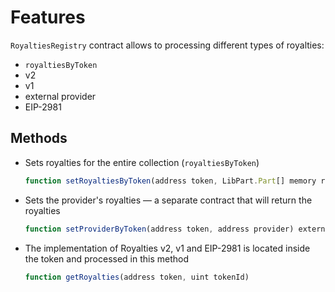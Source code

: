   # Features

 `RoyaltiesRegistry` contract allows to processing different types of royalties:

* `royaltiesByToken`
* v2
* v1
* external provider
* EIP-2981

## Methods

* Sets royalties for the entire collection (`royaltiesByToken`)

    ```javascript
    function setRoyaltiesByToken(address token, LibPart.Part[] memory royalties) external
    ```

* Sets the provider's royalties — a separate contract that will return the royalties

    ```javascript
    function setProviderByToken(address token, address provider) external
    ```

* The implementation of Royalties v2, v1 and EIP-2981 is located inside the token and processed in this method

    ```javascript
    function getRoyalties(address token, uint tokenId)
    ```
